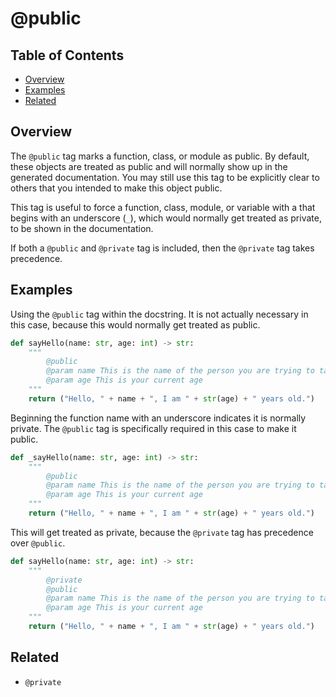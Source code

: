 # @public

## Table of Contents

- [Overview](#overview)
- [Examples](#examples)
- [Related](#related)

## Overview

The `@public` tag marks a function, class, or module as public. By default, these objects are treated as public and will normally show up in the generated documentation. You may still use this tag to be explicitly clear to others that you intended to make this object public.

This tag is useful to force a function, class, module, or variable with a that begins with an underscore (`_`), which would normally get treated as private, to be shown in the documentation.

If both a `@public` and `@private` tag is included, then the `@private` tag takes precedence.

## Examples

Using the `@public` tag within the docstring. It is not actually necessary in this case, because this would normally get treated as public.

```python
def sayHello(name: str, age: int) -> str:
    """
        @public
        @param name This is the name of the person you are trying to talk to
        @param age This is your current age
    """
    return ("Hello, " + name + ", I am " + str(age) + " years old.")
```

Beginning the function name with an underscore indicates it is normally private. The `@public` tag is specifically required in this case to make it public.

```python
def _sayHello(name: str, age: int) -> str:
    """
        @public
        @param name This is the name of the person you are trying to talk to
        @param age This is your current age
    """
    return ("Hello, " + name + ", I am " + str(age) + " years old.")
```

This will get treated as private, because the `@private` tag has precedence over `@public`.

```python
def sayHello(name: str, age: int) -> str:
    """
        @private
        @public
        @param name This is the name of the person you are trying to talk to
        @param age This is your current age
    """
    return ("Hello, " + name + ", I am " + str(age) + " years old.")
```

## Related

- `@private`
